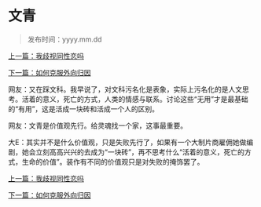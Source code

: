 # 文青

>发布时间：yyyy.mm.dd

[上一篇：我歧视同性恋吗](/social/article82)

[下一篇：如何克服外向归因](social/article84)  

网友：又在踩文科。我早说了，对文科污名化是表象，实际上污名化的是人文思考。活着的意义，死亡的方式，人类的情感与联系。讨论这些“无用”才是最基础的“有用”，这是活成一块砖和活成一个人的区别。

网友：文青是价值观先行。给灵魂找一个家，这事最重要。

大E：其实并不是什么价值观，只是失败先行了，如果有一个大制片商雇佣她做编剧，她会立刻高高兴兴的去成为“一块砖”，再不思考什么“活着的意义，死亡的方式，生命的价值”。装作有不同的价值观只是对失败的掩饰罢了。

[上一篇：我歧视同性恋吗](/social/article82)

[下一篇：如何克服外向归因](social/article84)  

